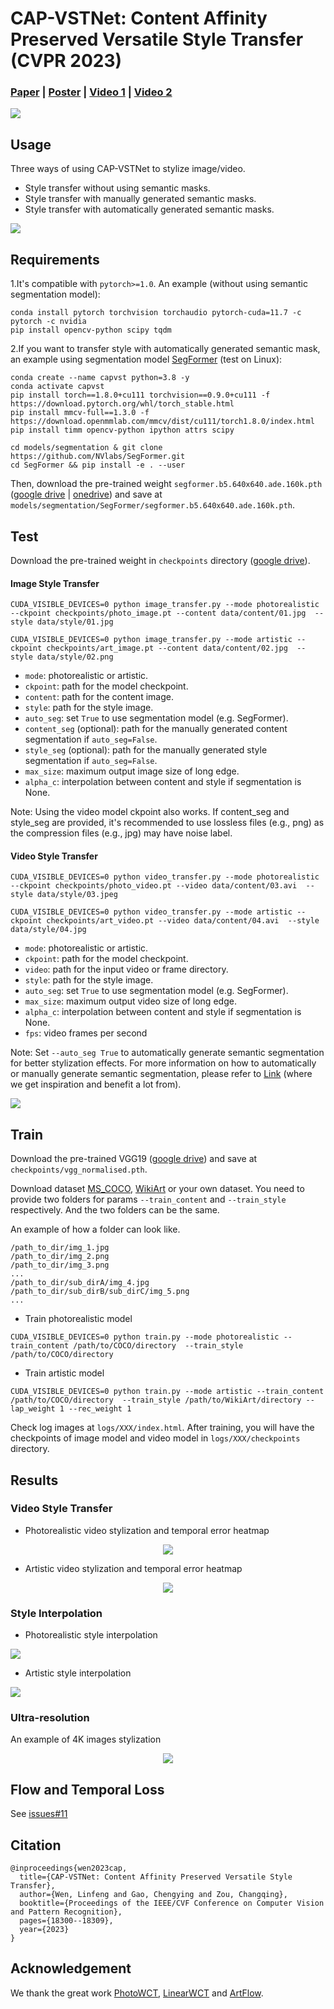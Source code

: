 # CAP-VSTNet: Content Affinity Preserved Versatile Style Transfer (CVPR 2023)

### [**Paper**](https://arxiv.org/abs/2303.17867) | [**Poster**](https://cvpr2023.thecvf.com/media/PosterPDFs/CVPR%202023/22374.png?t=1685361737.0440488) | [**Video 1**](https://youtu.be/Mks9_xQNE_8) | [**Video 2**](https://youtu.be/OTJ1wEe29Hc)

![](assets/teaser.webp)

## Usage
Three ways of using CAP-VSTNet to stylize image/video.
* Style transfer without using semantic masks.
* Style transfer with manually generated semantic masks.
* Style transfer with automatically generated semantic masks.

![](assets/image_stylization.webp)


## Requirements
1.It's compatible with ```pytorch>=1.0```. An example (without using semantic segmentation model): 
```
conda install pytorch torchvision torchaudio pytorch-cuda=11.7 -c pytorch -c nvidia
pip install opencv-python scipy tqdm
``` 
2.If you want to transfer style with automatically generated semantic mask, an example using segmentation model [SegFormer](https://github.com/NVlabs/SegFormer) (test on Linux):
```
conda create --name capvst python=3.8 -y
conda activate capvst
pip install torch==1.8.0+cu111 torchvision==0.9.0+cu111 -f https://download.pytorch.org/whl/torch_stable.html
pip install mmcv-full==1.3.0 -f https://download.openmmlab.com/mmcv/dist/cu111/torch1.8.0/index.html
pip install timm opencv-python ipython attrs scipy

cd models/segmentation & git clone https://github.com/NVlabs/SegFormer.git
cd SegFormer && pip install -e . --user
```
Then, download the pre-trained weight ```segformer.b5.640x640.ade.160k.pth``` ([google drive](https://drive.google.com/drive/folders/1zqKiC3m9XzaFX09UNufK79HntpTpx0KZ) | [onedrive](https://connecthkuhk-my.sharepoint.com/:f:/g/personal/xieenze_connect_hku_hk/Ept_oetyUGFCsZTKiL_90kUBy5jmPV65O5rJInsnRCDWJQ?e=CvGohw)) and save at ```models/segmentation/SegFormer/segformer.b5.640x640.ade.160k.pth```.


## Test
Download the pre-trained weight in ```checkpoints``` directory ([google drive](https://drive.google.com/drive/folders/19xlQVprXdPJ9bhfnVEJ1ruVST-NuIlIE?usp=share_link)).

#### Image Style Transfer
```
CUDA_VISIBLE_DEVICES=0 python image_transfer.py --mode photorealistic --ckpoint checkpoints/photo_image.pt --content data/content/01.jpg  --style data/style/01.jpg
``` 
```
CUDA_VISIBLE_DEVICES=0 python image_transfer.py --mode artistic --ckpoint checkpoints/art_image.pt --content data/content/02.jpg  --style data/style/02.png
``` 

* `mode`: photorealistic or artistic.
* `ckpoint`: path for the model checkpoint.
* `content`: path for the content image.
* `style`: path for the style image.
* `auto_seg`: set `True` to use segmentation model (e.g. SegFormer).
* `content_seg` (optional): path for the manually generated content segmentation if `auto_seg=False`.
* `style_seg` (optional): path for the manually generated style segmentation if `auto_seg=False`.
* `max_size`: maximum output image size of long edge.
* `alpha_c`: interpolation between content and style if segmentation is None.

Note: Using the video model ckpoint also works. If content_seg and style_seg are provided, it's recommended to use lossless files (e.g., png) as the compression files (e.g., jpg) may have noise label.

#### Video Style Transfer
```
CUDA_VISIBLE_DEVICES=0 python video_transfer.py --mode photorealistic --ckpoint checkpoints/photo_video.pt --video data/content/03.avi  --style data/style/03.jpeg
``` 
```
CUDA_VISIBLE_DEVICES=0 python video_transfer.py --mode artistic --ckpoint checkpoints/art_video.pt --video data/content/04.avi  --style data/style/04.jpg
``` 

* `mode`: photorealistic or artistic.
* `ckpoint`: path for the model checkpoint.
* `video`: path for the input video or frame directory.
* `style`: path for the style image.
* `auto_seg`: set `True` to use segmentation model (e.g. SegFormer).
* `max_size`: maximum output video size of long edge.
* `alpha_c`: interpolation between content and style if segmentation is None.
* `fps`: video frames per second

Note: Set `--auto_seg True` to automatically generate semantic segmentation for better stylization effects. For more information on how to automatically or manually generate semantic segmentation, please refer to [Link](https://github.com/NVIDIA/FastPhotoStyle/blob/master/TUTORIAL.md) (where we get inspiration and benefit a lot from).

![](assets/video_transfer_segmentaiton.webp)

## Train
Download the pre-trained VGG19 ([google drive](https://drive.google.com/drive/folders/19xlQVprXdPJ9bhfnVEJ1ruVST-NuIlIE?usp=share_link)) and save at ```checkpoints/vgg_normalised.pth```. 

Download dataset [MS_COCO](http://images.cocodataset.org/zips/train2014.zip), [WikiArt](https://www.wikiart.org/) or your own dataset.
You need to provide two folders for params ```--train_content``` and ```--train_style``` respectively. And the two folders can be the same.

An example of how a folder can look like. 
```
/path_to_dir/img_1.jpg
/path_to_dir/img_2.png
/path_to_dir/img_3.png
...
/path_to_dir/sub_dirA/img_4.jpg
/path_to_dir/sub_dirB/sub_dirC/img_5.png
...
```

* Train photorealistic model
```
CUDA_VISIBLE_DEVICES=0 python train.py --mode photorealistic --train_content /path/to/COCO/directory  --train_style /path/to/COCO/directory
``` 
* Train artistic model
```
CUDA_VISIBLE_DEVICES=0 python train.py --mode artistic --train_content /path/to/COCO/directory  --train_style /path/to/WikiArt/directory --lap_weight 1 --rec_weight 1
``` 
Check log images at ```logs/XXX/index.html```. After training, you will have the checkpoints of image model and video model in ```logs/XXX/checkpoints``` directory.


## Results
### Video Style Transfer
* Photorealistic video stylization and temporal error heatmap

<div align="center">
<img src=assets/photorealistic_video.webp/>
</div>

* Artistic video stylization and temporal error heatmap

<div align="center">
<img src=assets/artistic_video.webp/>
</div>


### Style Interpolation
* Photorealistic style interpolation

![](assets/photo_interpolation.png)

* Artistic style interpolation

![](assets/art_interpolation.png)


### Ultra-resolution
An example of 4K images stylization

<p align="center">
<img src=assets/ultra_resoluttion.png>
</p>


## Flow and Temporal Loss
See [issues#11](https://github.com/linfengWen98/CAP-VSTNet/issues/11#issuecomment-1749932696)


## Citation
```
@inproceedings{wen2023cap,
  title={CAP-VSTNet: Content Affinity Preserved Versatile Style Transfer},
  author={Wen, Linfeng and Gao, Chengying and Zou, Changqing},
  booktitle={Proceedings of the IEEE/CVF Conference on Computer Vision and Pattern Recognition},
  pages={18300--18309},
  year={2023}
}
```


## Acknowledgement
We thank the great work [PhotoWCT](https://github.com/NVIDIA/FastPhotoStyle/blob/master/TUTORIAL.md), [LinearWCT](https://github.com/sunshineatnoon/LinearStyleTransfer) and [ArtFlow](https://github.com/pkuanjie/ArtFlow).
